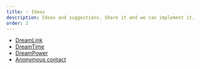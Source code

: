 ```yaml
---
title: 💡 Ideas
description: Ideas and suggestions. Share it and we can implement it.
order: 2
---
```


- [DreamLink](https://github.com/opendreamnet/dreamlink.cloud/issues/new?labels=enhancement&template=suggestion.md)
- [DreamTime](https://github.com/dreamnettech/dreamtime/issues/new?labels=enhancement&template=suggestion.md)
- [DreamPower](https://github.com/dreamnettech/dreampower/issues/new?labels=enhancement&template=suggestion.md)
- [Anonymous contact](https://forms.gle/XaYFcTe1dZzTQCbq7)